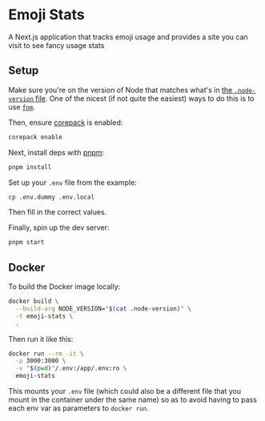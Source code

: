 # Emoji Stats

A Next.js application that tracks emoji usage and provides a site you can visit to see fancy usage stats

## Setup

Make sure you're on the version of Node that matches what's in [the `.node-version` file](.node-version). One of the nicest (if not quite the easiest) ways to do this is to use [`fnm`](https://github.com/Schniz/fnm).

Then, ensure [corepack](https://nodejs.org/docs/latest-v22.x/api/corepack.html) is enabled:

```sh
corepack enable
```

Next, install deps with [pnpm](https://pnpm.io/):

```sh
pnpm install
```

Set up your `.env` file from the example:

```sh
cp .env.dummy .env.local
```

Then fill in the correct values.

Finally, spin up the dev server:

```sh
pnpm start
```

## Docker

To build the Docker image locally:

```sh
docker build \
  --build-arg NODE_VERSION="$(cat .node-version)" \
  -t emoji-stats \
  .
```

Then run it like this:

```sh
docker run --rm -it \
  -p 3000:3000 \
  -v "$(pwd)"/.env:/app/.env:ro \
  emoji-stats
```

This mounts your `.env` file (which could also be a different file that you mount in the container under the same name) so as to avoid having to pass each env var as parameters to `docker run`.
